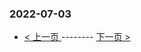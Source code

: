 ### 2022-07-03 
 

- [ < 上一页 ](https://github.com/able8/weibo-hot-record/blob/master/2022-07-02.md) -------- [ 下一页 > ](https://github.com/able8/weibo-hot-record/blob/master/2022-07-04.md)